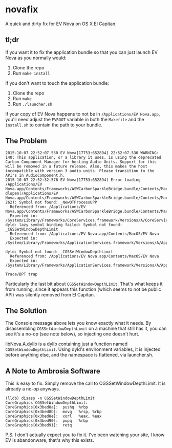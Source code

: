 # novafix

A quick and dirty fix for EV Nova on OS X El Capitan.

## tl;dr

If you want it to fix the application bundle so that you can just launch EV Nova as you normally would:

1. Clone the repo
2. Run `make install`

If you don't want to touch the application bundle:

1. Clone the repo
2. Run `make`
3. Run `./launcher.sh`

If your copy of EV Nova happens to not be in `/Applications/EV Nova.app`, you'll need adjust the `EVROOT` variable in both the `Makefile` and the `install.sh` to contain the path to your bundle.

## The Problem

	2015-10-07 22:52:07.530 EV Nova[17753:652894] 22:52:07.530 WARNING:  140: This application, or a library it uses, is using the deprecated Carbon Component Manager for hosting Audio Units. Support for this will be removed in a future release. Also, this makes the host incompatible with version 3 audio units. Please transition to the API's in AudioComponent.h.
	2015-10-07 22:52:32.576 EV Nova[17753:652894] Error loading /Applications/EV Nova.app/Contents/Frameworks/ASWCarbonSparkleBridge.bundle/Contents/MacOS/ASWCarbonSparkleBridge:  dlopen(/Applications/EV Nova.app/Contents/Frameworks/ASWCarbonSparkleBridge.bundle/Contents/MacOS/ASWCarbonSparkleBridge, 262): Symbol not found: _NewOTProcessUPP
	  Referenced from: /Applications/EV Nova.app/Contents/Frameworks/ASWCarbonSparkleBridge.bundle/Contents/MacOS/ASWCarbonSparkleBridge
	  Expected in: /System/Library/Frameworks/CoreServices.framework/Versions/A/CoreServices
	dyld: lazy symbol binding failed: Symbol not found: _CGSSetWindowDepthLimit
	  Referenced from: /Applications/EV Nova.app/Contents/MacOS/EV Nova
	  Expected in: /System/Library/Frameworks/ApplicationServices.framework/Versions/A/ApplicationServices
	
	dyld: Symbol not found: _CGSSetWindowDepthLimit
	  Referenced from: /Applications/EV Nova.app/Contents/MacOS/EV Nova
	  Expected in: /System/Library/Frameworks/ApplicationServices.framework/Versions/A/ApplicationServices
	
	Trace/BPT trap

Particularly the last bit about `CGSSetWindowDepthLimit`. That's what keeps it from running, since it appears this function (which seems to not be public API) was silently removed from El Capitan.

## The Solution

The Console message above lets you know exactly what it needs. By disassembling `CGSSetWindowDepthLimit` on a machine that still has it, you can see it's a no-op (see note below), so injecting one doesn't hurt.

libNova.A.dylib is a dylib containing just a function named `CGSSetWindowDepthLimit`. Using dyld's environment variables, it is injected before anything else, and the namespace is flattened, via launcher.sh.

## A Note to Ambrosia Software

This is easy to fix. Simply remove the call to CGSSetWindowDepthLimit. It is already a no-op anyways.

	(lldb) disass -n CGSSetWindowDepthLimit
	CoreGraphics`CGSSetWindowDepthLimit:
	CoreGraphics[0x3bed8a]:  pushq  %rbp
	CoreGraphics[0x3bed8b]:  movq   %rsp, %rbp
	CoreGraphics[0x3bed8e]:  xorl   %eax, %eax
	CoreGraphics[0x3bed90]:  popq   %rbp
	CoreGraphics[0x3bed91]:  retq   

P.S. I don't actually expect you to fix it. I've been watching your site, I know EV is abandonware, that's why this exists.
